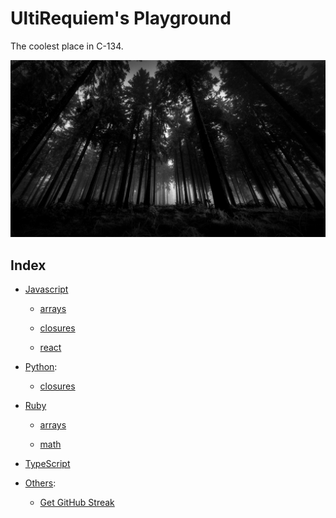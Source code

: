 # UltiRequiem's Playground

The coolest place in C-134.

![Wallpaper](./assets/wall.jpg)

## Index

- [Javascript](./javascript)

  - [arrays](./javascript/arrays/)

  - [closures](./javascript/closures/)

  - [react](./javascript/react/)

- [Python](./python):

  - [closures](./python/closures/)

- [Ruby](./ruby)

  - [arrays](./ruby/arrays)

  - [math](./ruby/math)

- [TypeScript](./typescript)

- [Others](./others):

  - [Get GitHub Streak](./others/github-streak)
